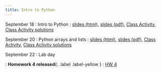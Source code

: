 ```yaml
---
title: Intro to Python
---
```


September 18
: Intro to Python
  : [slides (html)](https://sta279-f23.github.io/slides/lecture_9.html), [slides (pdf)](https://sta279-f23.github.io/slides/lecture_9.pdf), [Class Activity](https://sta279-f23.github.io/class_activities/ca_lecture_9.html), [Class Activity solutions](https://sta279-f23.github.io/class_activities/ca_lecture_9_solutions.html)

September 20
: Python arrays and lists
  : [slides (html)](https://sta279-f23.github.io/slides/lecture_10.html), [slides (pdf)](https://sta279-f23.github.io/slides/lecture_10.pdf), [Class Activity](https://sta279-f23.github.io/class_activities/ca_lecture_10.html), [Class Activity solutions](https://sta279-f23.github.io/class_activities/ca_lecture_10_solutions.html)
  
September 22
: Lab day

: **Homework 4 released**{: .label .label-yellow }
  : [HW 4](https://sta279-f23.github.io/homework/hw_4.html)